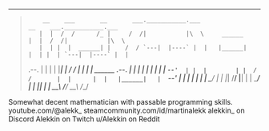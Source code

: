 

---
>         __    ___       __       ___.___________.___                       __    ___.___________.___  
>        |  |  /  /      /_ |     /  /|           |\  \     ______          |  |  /  /|           |\  \ 
>        |  | |  |  ______| |    /  / `---|  |----` |  |   |______|         |  | |  | `---|  |----` |  |
>  .--.  |  | |  | |______| |   /  /      |  |      |  |    ______    .--.  |  | |  |     |  |      |  |
>  |  `--'  | |  |        | |  /  /       |  |      |  |   |______|   |  `--'  | |  |     |  |      |  |
>   \______/  |  |        |_| /__/        |__|      |  |               \______/  |  |     |__|      |  |
>              \__\                                /__/                           \__\             /__/ 



Somewhat decent mathematician with passable programming skills.
youtube.com/@alekk_
steamcommunity.com/id/martinalekk
alekkin_ on Discord
Alekkin on Twitch
u/Alekkin on Reddit
